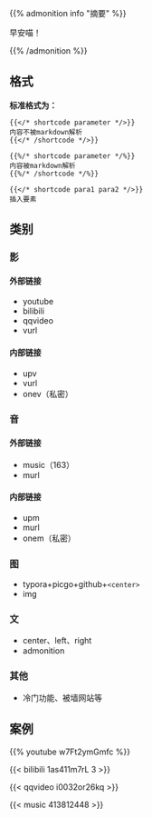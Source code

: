 
{{% admonition info "摘要" %}}

早安喵！

{{% /admonition %}}

<!--more-->

## 格式

**标准格式为：**


```
{{</* shortcode parameter */>}}
内容不被markdown解析                   
{{</* /shortcode */>}}
```

```
{{%/* shortcode parameter */%}}
内容被markdown解析
{{%/* /shortcode */%}}
```

```
{{</* shortcode para1 para2 */>}}
插入要素
```

## 类别

### 影

#### 外部链接

* youtube
* bilibili
* qqvideo
* vurl

#### 内部链接

* upv
* vurl
* onev（私密）

### 音

#### 外部链接

* music（163）
* murl

#### 内部链接

* upm
* murl
* onem（私密）

### 图

* typora+picgo+github+`<center>`
* img

### 文

* center、left、right
* admonition

### 其他

* 冷门功能、被墙网站等

## 案例


{{% youtube w7Ft2ymGmfc %}}

{{< bilibili 1as411m7rL 3 >}}

{{< qqvideo i0032or26kq >}}

{{< music 413812448 >}}

